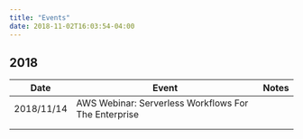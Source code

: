 ```yaml
---
title: "Events"
date: 2018-11-02T16:03:54-04:00
---
```


## 2018

| Date | Event | Notes |
|------|-------|-------|
|   2018/11/14   |   AWS Webinar: Serverless Workflows For The Enterprise    |       |
|      |       |       |
|      |       |       |